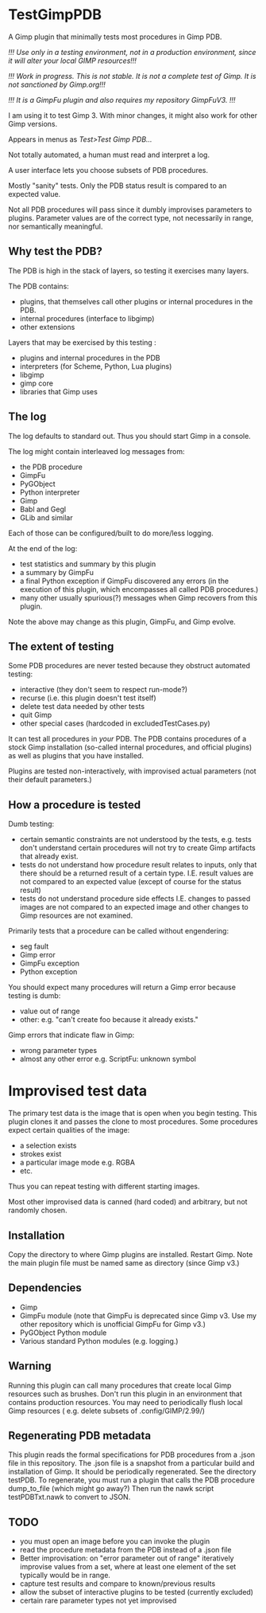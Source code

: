 # TestGimpPDB

A Gimp plugin that minimally tests most procedures in Gimp PDB.

*!!! Use only in a testing environment, not in a production environment, since it will alter your local GIMP resources!!!*

*!!! Work in progress.  This is not stable. It is not a complete test of Gimp.  It is not sanctioned by Gimp.org!!!*

*!!! It is a GimpFu plugin and also requires my repository GimpFuV3. !!!*

I am using it to test Gimp 3.  With minor changes, it might also work for other Gimp versions.

Appears in menus as *Test>Test Gimp PDB...*

Not totally automated, a human must read and interpret a log.

A user interface lets you choose subsets of PDB procedures.

Mostly "sanity" tests.  Only the PDB status result is compared to an expected value.

Not all PDB procedures will pass since it dumbly improvises parameters to plugins.
Parameter values are of the correct type, not necessarily in range, nor semantically meaningful.

## Why test the PDB?

The PDB is high in the stack of layers, so testing it exercises many layers.

The PDB contains:

  - plugins, that themselves call other plugins or internal procedures in the PDB.
  - internal procedures (interface to libgimp)
  - other extensions

Layers that may be exercised by this testing :

  - plugins and internal procedures in the PDB
  - interpreters (for Scheme, Python, Lua plugins)
  - libgimp
  - gimp core
  - libraries that Gimp uses

## The log

The log defaults to standard out.
Thus you should start Gimp in a console.

The log might contain interleaved log messages from:

  - the PDB procedure
  - GimpFu
  - PyGObject
  - Python interpreter
  - Gimp
  - Babl and Gegl
  - GLib and similar

Each of those can be configured/built to do more/less logging.

At the end of the log:
  - test statistics and summary by this plugin
  - a summary by GimpFu
  - a final Python exception if GimpFu discovered any errors
    (in the execution of this plugin, which encompasses all called PDB procedures.)
  - many other usually spurious(?) messages when Gimp recovers from this plugin.

Note the above may change as this plugin, GimpFu, and Gimp evolve.

## The extent of testing

Some PDB procedures are never tested because they obstruct automated testing:
   - interactive (they don't seem to respect run-mode?)
   - recurse (i.e. this plugin doesn't test itself)
   - delete test data needed by other tests
   - quit Gimp
   - other special cases (hardcoded in excludedTestCases.py)

It can test all procedures in *your* PDB.
The PDB contains procedures of a stock Gimp installation (so-called internal procedures, and official plugins)
as well as plugins that you have installed.

Plugins are tested non-interactively, with improvised actual parameters
(not their default parameters.)

## How a procedure is tested

Dumb testing:

  - certain semantic constraints are not understood by the tests,
    e.g. tests don't understand certain procedures will not try to create Gimp artifacts that already exist.
  - tests do not understand how procedure result relates to inputs,
    only that there should be a returned result of a certain type.  I.E. result values are not compared to an expected value (except of course for the status result)
  - tests do not understand procedure side effects
    I.E. changes to passed images are not compared to an expected image
    and other changes to Gimp resources are not examined.

Primarily tests that a procedure can be called without engendering:
  - seg fault
  - Gimp error
  - GimpFu exception
  - Python exception

You should expect many procedures will return a Gimp error because testing is dumb:
  - value out of range
  - other: e.g. "can't create foo because it already exists."

Gimp errors that indicate flaw in Gimp:
  - wrong parameter types
  - almost any other error e.g. ScriptFu: unknown symbol

# Improvised test data

The primary test data is the image that is open when you begin testing.
This plugin clones it and passes the clone to most procedures.
Some procedures expect certain qualities of the image:
  - a selection exists
  - strokes exist
  - a particular image mode e.g. RGBA
  - etc.

Thus you can repeat testing with different starting images.

Most other improvised data is canned (hard coded) and arbitrary,
but not randomly chosen.

## Installation

Copy the directory to where Gimp plugins are installed.
Restart Gimp.
Note the main plugin file must be named same as directory (since Gimp v3.)

## Dependencies

  - Gimp
  - GimpFu module (note that GimpFu is deprecated since Gimp v3.  Use my other repository
  which is unofficial GimpFu for Gimp v3.)
  - PyGObject Python module
  - Various standard Python modules (e.g. logging.)

## Warning

Running this plugin can call many procedures that create local Gimp resources such as brushes.  Don't run this plugin in an environment that contains production resources.  You may need to periodically flush local Gimp resources ( e.g. delete subsets of .config/GIMP/2.99/)

## Regenerating PDB metadata

This plugin reads the formal specifications for PDB procedures from a .json file in this repository.
The .json file is a snapshot from a particular build and installation of Gimp.
It should be periodically regenerated.
See the directory testPDB.
To regenerate, you must run a plugin that calls the PDB procedure dump_to_file (which might go away?)
Then run the nawk script testPDBTxt.nawk to convert to JSON.


## TODO

  - you must open an image before you can invoke the plugin
  - read the procedure metadata from the PDB instead of a .json file
  - Better improvisation: on "error parameter out of range" iteratively improvise values from a set,
    where at least one element of the set
    typically would be in range.
  - capture test results and compare to known/previous results
  - allow the subset of interactive plugins to be tested (currently excluded)
  - certain rare parameter types not yet improvised
